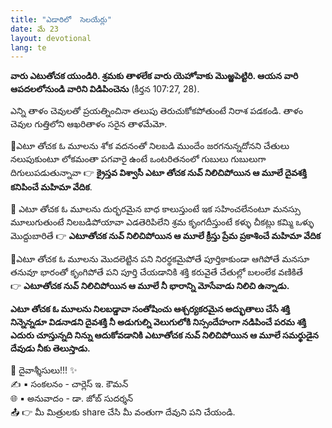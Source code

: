 ```yaml
---
title: "ఎడారిలో  సెలయేర్లు"
date: మే 23
layout: devotional
lang: te
---
```


**వారు ఎటుతోచక యుండిరి. శ్రమకు తాళలేక వారు యెహోవాకు మొఱ్ఱపెట్టిరి. ఆయన వారి ఆపదలలోనుండి వారిని విడిపించెను**
(కీర్తన 107:27, 28).

ఎన్ని తాళం చెవులతో ప్రయత్నించినా తలుపు తెరుచుకోకపోతుంటే నిరాశ పడకండి. తాళం చెవుల గుత్తిలోని ఆఖరితాళం సరైన తాళమేమో.

🔹ఎటూ తోచక ఓ మూలను శోక వదనంతో నిలబడి ముందేం జరగనున్నదోనని చేతులు నలుపుకుంటూ లోకమంతా పగవారై ఉంటే ఒంటరితనంలో గుబులు గుబులుగా దిగులుపడుతున్నావా
 👉   **క్రైస్తవ విశ్వాసీ ఎటూ తోచక నువ్ నిలిచిపోయిన ఆ మూలే దైవశక్తి కనిపించే మహిమా వేదిక**.

🔹 ఎటూ తోచక ఓ మూలను దుర్భరమైన బాధ కాలుస్తుంటే ఇక సహించలేనంటూ మనస్సు మూలుగుతుంటే నిలబడిపోయావా ఎడతెరిపిలేని శ్రమ కృంగదీస్తుంటే కళ్ళు చీకట్లు కమ్మి ఒళ్ళు మొద్దుబారితే 
👉 **ఎటూతోచక నువ్ నిలిచిపోయిన ఆ మూలే క్రీస్తు ప్రేమ ప్రకాశించే మహిమా వేదిక**

🔹ఎటూ తోచక ఓ మూలను మొదలెట్టిన పని నిరర్థకమైపోతే పూర్తికాకుండా ఆగిపోతే మనసూ తనువూ భారంతో కృంగిపోతే పని పూర్తి చేయడానికి శక్తి కరువైతే చేతుల్లో బలంలేక వణికితే  
👉 **ఎటూతోచక నువ్ నిలిచిపోయిన ఆ మూలే నీ భారాన్ని మోసేవాడు నిలిచి ఉన్నాడు.**

**ఎటూ తోచక ఓ మూలను నిలబడ్డావా సంతోషించు ఆశ్చర్యకరమైన అద్భుతాలు చేసే శక్తి నిన్నెన్నడూ విడనాడని దైవశక్తి నీ అడుగుల్ని వెలుగులోకి నిస్సందేహంగా నడిపించే పరమ శక్తి ఎదురు చూస్తున్నది నిన్ను ఆదుకోవడానికి ఎటూతోచక నువ్ నిలిచిపోయిన ఆ మూలే సమర్థుడైన దేవుడు నీకు తెలుస్తాడు.**

<div class="blessing">🙏 <span class="bless-text">దైవాశ్శీసులు!!!</span> ✨</div>

<div class="credit">✍️ <span class="credit-text">▪ సంకలనం - చార్లెస్ ఇ. కౌమన్</span></div>
<div class="credit">🌐 <span class="credit-text">▪ అనువాదం - డా. జోబ్ సుదర్శన్</span></div>


<div class="share">📤 👉 <span class="share-text">మీ మిత్రులకు share చేసి మీ వంతుగా దేవుని పని చేయండి.</span></div>
